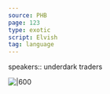 ```yaml
---
source: PHB
page: 123
type: exotic
script: Elvish
tag: language
---
```


speakers:: underdark traders

![|600]()